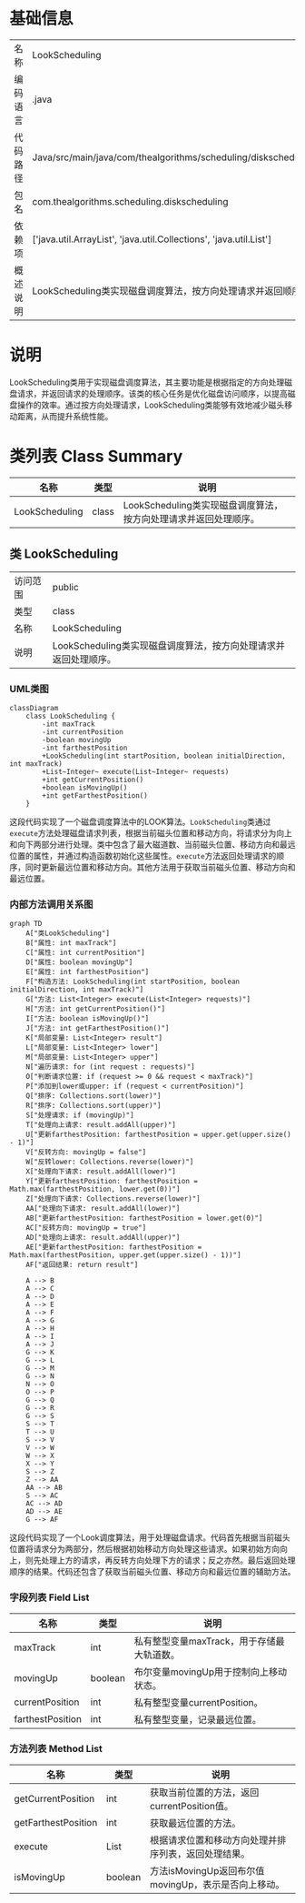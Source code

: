 # 基础信息

|      |      |
|------|------|
| 名称 | LookScheduling |
| 编码语言 | .java |
| 代码路径 | Java/src/main/java/com/thealgorithms/scheduling/diskscheduling/LookScheduling.java |
| 包名 | com.thealgorithms.scheduling.diskscheduling |
| 依赖项 | ['java.util.ArrayList', 'java.util.Collections', 'java.util.List'] |
| 概述说明 | LookScheduling类实现磁盘调度算法，按方向处理请求并返回顺序。 |

# 说明

LookScheduling类用于实现磁盘调度算法，其主要功能是根据指定的方向处理磁盘请求，并返回请求的处理顺序。该类的核心任务是优化磁盘访问顺序，以提高磁盘操作的效率。通过按方向处理请求，LookScheduling类能够有效地减少磁头移动距离，从而提升系统性能。

# 类列表 Class Summary

| 名称   | 类型  | 说明 |
|-------|------|-------------|
| LookScheduling | class | LookScheduling类实现磁盘调度算法，按方向处理请求并返回处理顺序。 |



## 类 LookScheduling

|      |      |
|------|------|
| 访问范围 | public |
| 类型 | class |
| 名称 | LookScheduling |
| 说明 | LookScheduling类实现磁盘调度算法，按方向处理请求并返回处理顺序。 |


### UML类图

```mermaid
classDiagram
    class LookScheduling {
        -int maxTrack
        -int currentPosition
        -boolean movingUp
        -int farthestPosition
        +LookScheduling(int startPosition, boolean initialDirection, int maxTrack)
        +List~Integer~ execute(List~Integer~ requests)
        +int getCurrentPosition()
        +boolean isMovingUp()
        +int getFarthestPosition()
    }
```

这段代码实现了一个磁盘调度算法中的LOOK算法。`LookScheduling`类通过`execute`方法处理磁盘请求列表，根据当前磁头位置和移动方向，将请求分为向上和向下两部分进行处理。类中包含了最大磁道数、当前磁头位置、移动方向和最远位置的属性，并通过构造函数初始化这些属性。`execute`方法返回处理请求的顺序，同时更新最远位置和移动方向。其他方法用于获取当前磁头位置、移动方向和最远位置。


### 内部方法调用关系图

```mermaid
graph TD
    A["类LookScheduling"]
    B["属性: int maxTrack"]
    C["属性: int currentPosition"]
    D["属性: boolean movingUp"]
    E["属性: int farthestPosition"]
    F["构造方法: LookScheduling(int startPosition, boolean initialDirection, int maxTrack)"]
    G["方法: List<Integer> execute(List<Integer> requests)"]
    H["方法: int getCurrentPosition()"]
    I["方法: boolean isMovingUp()"]
    J["方法: int getFarthestPosition()"]
    K["局部变量: List<Integer> result"]
    L["局部变量: List<Integer> lower"]
    M["局部变量: List<Integer> upper"]
    N["遍历请求: for (int request : requests)"]
    O["判断请求位置: if (request >= 0 && request < maxTrack)"]
    P["添加到lower或upper: if (request < currentPosition)"]
    Q["排序: Collections.sort(lower)"]
    R["排序: Collections.sort(upper)"]
    S["处理请求: if (movingUp)"]
    T["处理向上请求: result.addAll(upper)"]
    U["更新farthestPosition: farthestPosition = upper.get(upper.size() - 1)"]
    V["反转方向: movingUp = false"]
    W["反转lower: Collections.reverse(lower)"]
    X["处理向下请求: result.addAll(lower)"]
    Y["更新farthestPosition: farthestPosition = Math.max(farthestPosition, lower.get(0))"]
    Z["处理向下请求: Collections.reverse(lower)"]
    AA["处理向下请求: result.addAll(lower)"]
    AB["更新farthestPosition: farthestPosition = lower.get(0)"]
    AC["反转方向: movingUp = true"]
    AD["处理向上请求: result.addAll(upper)"]
    AE["更新farthestPosition: farthestPosition = Math.max(farthestPosition, upper.get(upper.size() - 1))"]
    AF["返回结果: return result"]

    A --> B
    A --> C
    A --> D
    A --> E
    A --> F
    A --> G
    A --> H
    A --> I
    A --> J
    G --> K
    G --> L
    G --> M
    G --> N
    N --> O
    O --> P
    G --> Q
    G --> R
    G --> S
    S --> T
    T --> U
    S --> V
    V --> W
    W --> X
    X --> Y
    S --> Z
    Z --> AA
    AA --> AB
    S --> AC
    AC --> AD
    AD --> AE
    G --> AF
```

这段代码实现了一个Look调度算法，用于处理磁盘请求。代码首先根据当前磁头位置将请求分为两部分，然后根据初始移动方向处理这些请求。如果初始方向向上，则先处理上方的请求，再反转方向处理下方的请求；反之亦然。最后返回处理顺序的结果。代码还包含了获取当前磁头位置、移动方向和最远位置的辅助方法。

### 字段列表 Field List

| 名称  | 类型  | 说明 |
|-------|-------|------|
| maxTrack | int | 私有整型变量maxTrack，用于存储最大轨道数。 |
| movingUp | boolean | 布尔变量movingUp用于控制向上移动状态。 |
| currentPosition | int | 私有整型变量currentPosition。 |
| farthestPosition | int | 私有整型变量，记录最远位置。 |

### 方法列表 Method List

| 名称  | 类型  | 说明 |
|-------|-------|------|
| getCurrentPosition | int | 获取当前位置的方法，返回currentPosition值。 |
| getFarthestPosition | int | 获取最远位置的方法。 |
| execute | List<Integer> | 根据请求位置和移动方向处理并排序列表，返回处理结果。 |
| isMovingUp | boolean | 方法isMovingUp返回布尔值movingUp，表示是否向上移动。 |





